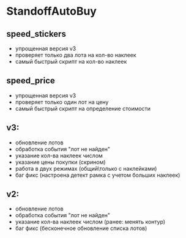 ﻿# StandoffAutoBuy
## speed_stickers
- упрощенная версия v3
- проверяет только два лота на кол-во наклеек
- самый быстрый скрипт на кол-во наклеек
## speed_price
- упрощенная версия v3
- проверяет только один лот на цену
- самый быстрый скрипт на определение стоимости
## v3:
- обновление лотов
- обработка события "лот не найден"
- указание кол-ва наклеек числом
- указание цены покупки (скрином)
- работа в двух режимах (общий\только с наклейками)
- баг фикс (настроена детект рамка с учетом больших наклеек)
## v2:
- обновление лотов
- обработка события "лот не найден"
- указание кол-ва наклеек числом (ранее: менять контур)
- баг фикс (бесконечное обновление списка лотов)
